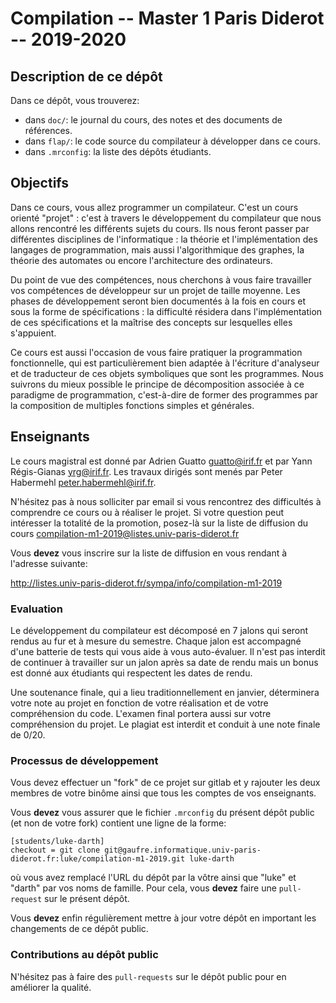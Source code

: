 # Compilation -- Master 1 Paris Diderot -- 2019-2020

## Description de ce dépôt

Dans ce dépôt, vous trouverez:

- dans `doc/`: le journal du cours, des notes et des documents de références.
- dans `flap/`: le code source du compilateur à développer dans ce cours.
- dans `.mrconfig`: la liste des dépôts étudiants.

## Objectifs

Dans ce cours, vous allez programmer un compilateur. C'est un cours
orienté "projet" : c'est à travers le développement du compilateur que
nous allons rencontré les différents sujets du cours. Ils nous feront
passer par différentes disciplines de l'informatique : la théorie et
l'implémentation des langages de programmation, mais aussi
l'algorithmique des graphes, la théorie des automates ou encore
l'architecture des ordinateurs.

Du point de vue des compétences, nous cherchons à vous faire
travailler vos compétences de développeur sur un projet de taille
moyenne. Les phases de développement seront bien documentés à la fois
en cours et sous la forme de spécifications : la difficulté résidera
dans l'implémentation de ces spécifications et la maîtrise des
concepts sur lesquelles elles s'appuient.

Ce cours est aussi l'occasion de vous faire pratiquer la programmation
fonctionnelle, qui est particulièrement bien adaptée à l'écriture
d'analyseur et de traducteur de ces objets symboliques que sont les
programmes. Nous suivrons du mieux possible le principe de
décomposition associée à ce paradigme de programmation, c'est-à-dire
de former des programmes par la composition de multiples fonctions
simples et générales.

## Enseignants

Le cours magistral est donné par Adrien Guatto <guatto@irif.fr> et par Yann
Régis-Gianas <yrg@irif.fr>. Les travaux dirigés sont menés par Peter
Habermehl <peter.habermehl@irif.fr>.

N'hésitez pas à nous solliciter par email si vous rencontrez des
difficultés à comprendre ce cours ou à réaliser le projet. Si votre
question peut intéresser la totalité de la promotion, posez-là sur
la liste de diffusion du cours <compilation-m1-2019@listes.univ-paris-diderot.fr>

Vous __devez__ vous inscrire sur la liste de diffusion en vous rendant à
l'adresse suivante:

http://listes.univ-paris-diderot.fr/sympa/info/compilation-m1-2019

### Evaluation

Le développement du compilateur est décomposé en 7 jalons qui seront
rendus au fur et à mesure du semestre. Chaque jalon est accompagné
d'une batterie de tests qui vous aide à vous auto-évaluer. Il n'est
pas interdit de continuer à travailler sur un jalon après sa date de
rendu mais un bonus est donné aux étudiants qui respectent les dates
de rendu.

Une soutenance finale, qui a lieu traditionnellement en janvier,
déterminera votre note au projet en fonction de votre réalisation et
de votre compréhension du code. L'examen final portera aussi sur votre
compréhension du projet. Le plagiat est interdit et conduit à une
note finale de 0/20.

### Processus de développement

Vous devez effectuer un "fork" de ce projet sur gitlab et y rajouter
les deux membres de votre binôme ainsi que tous les comptes de vos
enseignants.

Vous __devez__ vous assurer que le fichier `.mrconfig` du présent dépôt
public (et non de votre fork) contient une ligne de la forme:

```
[students/luke-darth]
checkout = git clone git@gaufre.informatique.univ-paris-diderot.fr:luke/compilation-m1-2019.git luke-darth
```

où vous avez remplacé l'URL du dépôt par la vôtre ainsi que "luke" et
"darth" par vos noms de famille. Pour cela, vous __devez__ faire une
`pull-request` sur le présent dépôt.

Vous __devez__ enfin régulièrement mettre à jour votre dépôt en important
les changements de ce dépôt public.

### Contributions au dépôt public

N'hésitez pas à faire des `pull-requests` sur le dépôt public pour en
améliorer la qualité.
